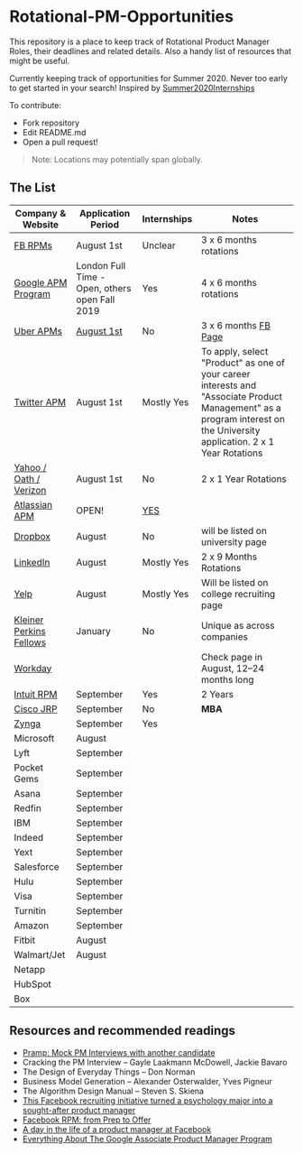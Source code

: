 
# Rotational-PM-Opportunities
This repository is a place to keep track of Rotational Product Manager Roles, their deadlines and related details.
Also a handy list of resources that might be useful.

Currently keeping track of opportunities for Summer 2020. 
Never too early to get started in your search!
Inspired by [Summer2020Internships](https://github.com/elaine-zheng/summer2020internships)


To contribute:
- Fork repository
- Edit README.md
- Open a pull request!

> Note: Locations may potentially span globally.

## The List

| Company  & Website |  Application Period |  Internships | Notes |
|---|---|---|---|
|[FB RPMs](http://fbrpms.com/)| August 1st | Unclear | 3 x 6 months rotations|
|[Google APM Program](https://buildyourfuture.withgoogle.com/programs/apm-program)| London Full Time - Open, others open Fall 2019 | Yes | 4 x 6 months rotations |
|[Uber APMs](https://www.uberapms.com/) | [August 1st]([https://www.uberapms.com/lead-gen](https://www.uberapms.com/lead-gen)) | No |3 x 6 months  [FB Page](https://www.facebook.com/uberapms)|
|[Twitter APM](http://www.twitterapm.com/#about-the-program)| August 1st | Mostly Yes | To apply, select "Product" as one of your career interests and "Associate Product Management" as a program interest on the University application. 2 x 1 Year Rotations|
| [Yahoo / Oath / Verizon](https://yahooapms.com/)| August 1st  | No | 2 x 1 Year Rotations |
| [Atlassian APM](https://www.atlassian.com/company/careers/detail/f078fd3b-6414-4e63-88c1-6f63ea272d93)| OPEN! | [YES](https://www.atlassian.com/company/careers/detail/eaddddfd-f67f-4353-a96f-8f85ffd6e755) | 
| [Dropbox](https://www.dropbox.com/jobs/teams/eng_university_grads) | August | No | will be listed on university page|
| [LinkedIn](https://careers.linkedin.com/apm) | August |  Mostly Yes | 2 x 9 Months Rotations |
|[Yelp](https://www.yelp.com/careers/teams/college-engineering) | August | Mostly Yes| Will be listed on college recruiting page |
| [Kleiner Perkins Fellows](http://fellows.kleinerperkins.com/) | January | No | Unique as across companies |
| [Workday](https://www.workday.com/en-us/company/careers/university-recruiting.html) | |  | Check page in August, 12–24 months long |
| [Intuit RPM](https://www.intuitrpm.com/) | September | Yes | 2 Years|
| [Cisco JRP]((http://www.thembajrp.com/)) | September | No | **MBA** |
| [Zynga](https://www.zynga.com/jobs/university/) | September | Yes | |
| Microsoft | August |  | |
| Lyft | September |  | |
| Pocket Gems | September |  | |
| Asana | September |  | |
| Redfin | September |  | |
| IBM | September |  | |
| Indeed | September |  | |
| Yext | September |  | |
| Salesforce | September |  | |
| Hulu | September |  | |
| Visa | September |  | |
| Turnitin | September |  | |
| Amazon | September |  | |
| Fitbit | August |  | |
| Walmart/Jet | August |  | |
| Netapp | | | 
| HubSpot| | |
| Box| | | 

## Resources and recommended readings
- [Pramp: Mock PM Interviews with another candidate ](https://www.pramp.com/invt/7GB1dzPWvYhjNGyNgo2p)
- Cracking the PM Interview – Gayle Laakmann McDowell, Jackie Bavaro
- The Design of Everyday Things – Don Norman
-  Business Model Generation – Alexander Osterwalder, Yves Pigneur
-  The Algorithm Design Manual – Steven S. Skiena
- [This Facebook recruiting initiative turned a psychology major into a sought-after product manager](https://www.businessinsider.in/This-Facebook-recruiting-initiative-turned-a-psychology-major-into-a-sought-after-product-manager/articleshow/63058715.cms)
- [Facebook RPM: from Prep to Offer](https://medium.com/@jewellim/facebook-rpm-program-from-prep-to-offer-2d1be3772db8)
- [A day in the life of a product manager at Facebook](https://www.businessinsider.in/A-day-in-the-life-of-a-product-manager-at-Facebook/articleshow/64369149.cms)
- [Everything About The Google Associate Product Manager Program](https://medium.com/productschool/everything-about-the-google-associate-product-manager-program-apmp-1caf06c083a7)

